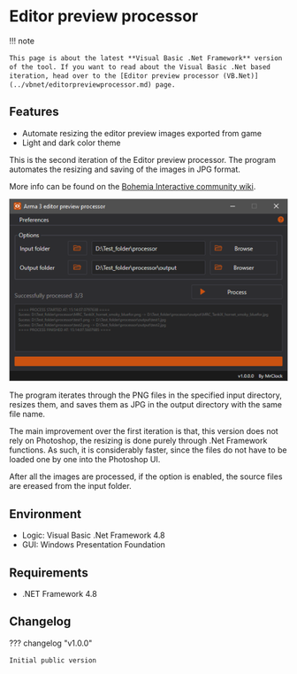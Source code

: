 # Editor preview processor

!!! note
	
	This page is about the latest **Visual Basic .Net Framework** version of the tool. If you want to read about the Visual Basic .Net based iteration, head over to the [Editor preview processor (VB.Net)](../vbnet/editorpreviewprocessor.md) page.

## Features

* Automate resizing the editor preview images exported from game
* Light and dark color theme

This is the second iteration of the Editor preview processor. The program automates the resizing and saving of the images in JPG format.

More info can be found on the  [Bohemia Interactive community wiki](https://community.bistudio.com/wiki/Eden_Editor:_Configuring_Asset_Previews).

![VB.Net Framework based editor preview processor GUI](img/image_2_1.png)

The program iterates through the PNG files in the specified input directory, resizes them, and saves them as JPG in the output directory with the same file name.

The main improvement over the first iteration is that, this version does not rely on Photoshop, the resizing is done purely through .Net Framework functions. As such, it is considerably faster, since the files do not have to be loaded one by one into the Photoshop UI.

After all the images are processed, if the option is enabled, the source files are ereased from the input folder.

## Environment

* Logic:  Visual Basic .Net Framework 4.8
* GUI:    Windows Presentation Foundation

## Requirements

* .NET Framework 4.8

## Changelog

??? changelog "v1.0.0"

	Initial public version

